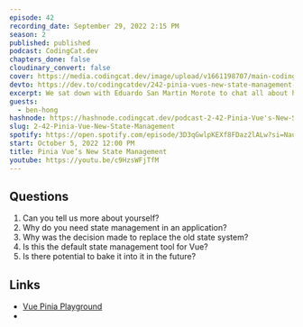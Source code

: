 ```yaml
---
episode: 42
recording_date: September 29, 2022 2:15 PM
season: 2
published: published
podcast: CodingCat.dev
chapters_done: false
cloudinary_convert: false
cover: https://media.codingcat.dev/image/upload/v1661198707/main-codingcatdev-photo/Pinia-Vue%27s-New-State-Management.jpg
devto: https://dev.to/codingcatdev/242-pinia-vues-new-state-management-2a6g
excerpt: We sat down with Eduardo San Martin Morote to chat all about how he helped to create Pinia, Vue’s New State Management system.
guests:
  - ben-hong
hashnode: https://hashnode.codingcat.dev/podcast-2-42-Pinia-Vue's-New-State-Management
slug: 2-42-Pinia-Vue-New-State-Management
spotify: https://open.spotify.com/episode/3D3qGwlpKEXf8FDaz2lALw?si=Naubm7BYTV6i_umVJfJhnQ
start: October 5, 2022 12:00 PM
title: Pinia Vue’s New State Management
youtube: https://youtu.be/c9HzsWFjTfM
---
```


## Questions

1. Can you tell us more about yourself?
2. Why do you need state management in an application?
3. Why was the decision made to replace the old state system?
4. Is this the default state management tool for Vue?
5. Is there potential to bake it into it in the future?

## Links

- [Vue Pinia Playground](https://github.com/vuejs/pinia/tree/v2/packages/playground)
-

